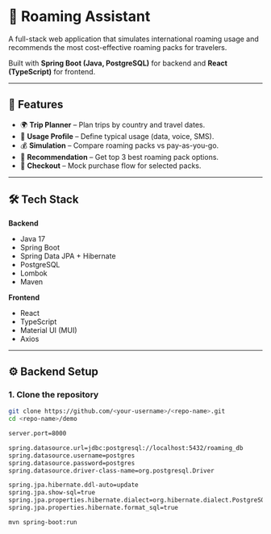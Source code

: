 # 📱 Roaming Assistant

A full-stack web application that simulates international roaming usage and recommends the most cost-effective roaming packs for travelers.  

Built with **Spring Boot (Java, PostgreSQL)** for backend and **React (TypeScript)** for frontend.  

---

## 🚀 Features

- 🌍 **Trip Planner** – Plan trips by country and travel dates.  
- 👤 **Usage Profile** – Define typical usage (data, voice, SMS).  
- 💰 **Simulation** – Compare roaming packs vs pay-as-you-go.  
- 🧠 **Recommendation** – Get top 3 best roaming pack options.  
- 🛒 **Checkout** – Mock purchase flow for selected packs.  

---

## 🛠️ Tech Stack

**Backend**
- Java 17  
- Spring Boot  
- Spring Data JPA + Hibernate  
- PostgreSQL  
- Lombok  
- Maven  

**Frontend**
- React  
- TypeScript  
- Material UI (MUI)  
- Axios  

---

## ⚙️ Backend Setup

### 1. Clone the repository
```bash
git clone https://github.com/<your-username>/<repo-name>.git
cd <repo-name>/demo

server.port=8000

spring.datasource.url=jdbc:postgresql://localhost:5432/roaming_db
spring.datasource.username=postgres
spring.datasource.password=postgres
spring.datasource.driver-class-name=org.postgresql.Driver

spring.jpa.hibernate.ddl-auto=update
spring.jpa.show-sql=true
spring.jpa.properties.hibernate.dialect=org.hibernate.dialect.PostgreSQLDialect
spring.jpa.properties.hibernate.format_sql=true

mvn spring-boot:run
